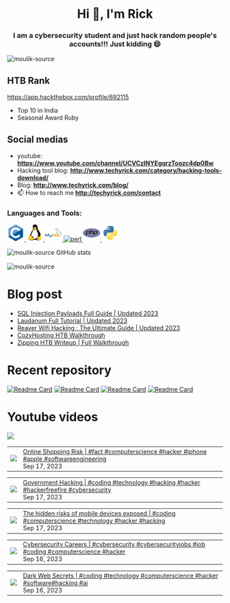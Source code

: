 <h1 align="center">Hi 👋, I'm Rick</h1>
<h3 align="center">I am a cybersecurity student and just hack random people's accounts!!! Just kidding 😄</h3>

<p align="left"> <img src="https://komarev.com/ghpvc/?username=moulik-source&label=Profile%20views&color=0e75b6&style=flat" alt="moulik-source" /> </p> 

## HTB Rank

https://app.hackthebox.com/profile/692115
- Top 10 in India
- Seasonal Award Ruby

## Social medias
- youtube: **https://www.youtube.com/channel/UCVCzINYEgqrzToozc4dp0Bw**
- Hacking tool blog: **http://www.techyrick.com/category/hacking-tools-download/**
- Blog: **http://www.techyrick.com/blog/**
- 📫 How to reach me **http://techyrick.com/contact**


<h3 align="left">Languages and Tools:</h3>
<p align="left"> <a href="https://www.cprogramming.com/" target="_blank"> <img src="https://raw.githubusercontent.com/devicons/devicon/master/icons/c/c-original.svg" alt="c" width="40" height="40"/> </a> <a href="https://www.linux.org/" target="_blank"> <img src="https://raw.githubusercontent.com/devicons/devicon/master/icons/linux/linux-original.svg" alt="linux" width="40" height="40"/> </a> <a href="https://www.mysql.com/" target="_blank"> <img src="https://raw.githubusercontent.com/devicons/devicon/master/icons/mysql/mysql-original-wordmark.svg" alt="mysql" width="40" height="40"/> </a> <a href="https://www.perl.org/" target="_blank"> <img src="https://api.iconify.design/logos-perl.svg" alt="perl" width="40" height="40"/> </a> <a href="https://www.php.net" target="_blank"> <img src="https://raw.githubusercontent.com/devicons/devicon/master/icons/php/php-original.svg" alt="php" width="40" height="40"/> </a> <a href="https://www.python.org" target="_blank"> <img src="https://raw.githubusercontent.com/devicons/devicon/master/icons/python/python-original.svg" alt="python" width="40" height="40"/> </a> </p>



![moulik-source GitHub stats](https://github-readme-stats.vercel.app/api?username=moulik-source&show_icons=true&theme=vision-friendly-dark)

<p><img align="center" src="https://github-readme-streak-stats.herokuapp.com/?user=moulik-source&theme=vision-friendly-dark" alt="moulik-source" /></p>

# Blog post
<!-- BLOG-POST-LIST:START -->
- [SQL Injection Payloads Full Guide | Updated 2023](https://techyrick.com/sql-injection-payload-tutorial/)
- [Laudanum Full Tutorial | Updated 2023](https://techyrick.com/laudanum-full-tutorial/)
- [Reaver Wifi Hacking : The Ultimate Guide | Updated 2023](https://techyrick.com/reaver-full-tutorial/)
- [CozyHosting HTB Walkthrough](https://techyrick.com/cozyhosting-htb-walkthrough/)
- [Zipping HTB Writeup | Full Walkthrough](https://techyrick.com/zipping-htb-writeup-full-walkthrough/)
<!-- BLOG-POST-LIST:END -->

# Recent repository 

[![Readme Card](https://github-readme-stats.vercel.app/api/pin/?username=moulik-source&repo=ddos&theme=outrun)](https://github.com/moulik-source/ddos) 
[![Readme Card](https://github-readme-stats.vercel.app/api/pin/?username=moulik-source&repo=port-scan&theme=outrun)](https://github.com/moulik-source/port-scan)
[![Readme Card](https://github-readme-stats.vercel.app/api/pin/?username=moulik-source&repo=moulik-source&theme=outrun)](https://github.com/moulik-source/moulik-source)
[![Readme Card](https://github-readme-stats.vercel.app/api/pin/?username=moulik-source&repo=hashmo&theme=outrun)](https://github.com/moulik-source/hashmo)

# Youtube videos

[<img src="https://img.shields.io/badge/-Subscribe-red?style=for-the-badge&logo=youtube&logoColor=white"/>](https://www.youtube.com/channel/UCVHmOOAGNcLK5k0i7G1gTrQ)

<!-- YOUTUBE:START --><table><tr><td><a href="https://www.youtube.com/watch?v=K5CTOn8o_kI"><img width="140px" src="https://i.ytimg.com/vi/K5CTOn8o_kI/mqdefault.jpg"></a></td>
<td><a href="https://www.youtube.com/watch?v=K5CTOn8o_kI">Online Shopping Risk |  #fact #computerscience #hacker #iphone #apple #softwareengineering</a><br/>Sep 17, 2023</td></tr></table>
<table><tr><td><a href="https://www.youtube.com/watch?v=Ia8G4VjvDCw"><img width="140px" src="https://i.ytimg.com/vi/Ia8G4VjvDCw/mqdefault.jpg"></a></td>
<td><a href="https://www.youtube.com/watch?v=Ia8G4VjvDCw">Government Hacking |  #coding #technology #hacking #hacker #hackerfreefire #cybersecurity</a><br/>Sep 17, 2023</td></tr></table>
<table><tr><td><a href="https://www.youtube.com/watch?v=KyNCJM2hMVg"><img width="140px" src="https://i.ytimg.com/vi/KyNCJM2hMVg/mqdefault.jpg"></a></td>
<td><a href="https://www.youtube.com/watch?v=KyNCJM2hMVg">The hidden risks of mobile devices exposed |  #coding #computerscience #technology #hacker #hacking</a><br/>Sep 17, 2023</td></tr></table>
<table><tr><td><a href="https://www.youtube.com/watch?v=hPQuj6cMxDc"><img width="140px" src="https://i.ytimg.com/vi/hPQuj6cMxDc/mqdefault.jpg"></a></td>
<td><a href="https://www.youtube.com/watch?v=hPQuj6cMxDc">Cybersecurity Careers | #cybersecurity #cybersecurityjobs #job #coding #computerscience #hacker</a><br/>Sep 16, 2023</td></tr></table>
<table><tr><td><a href="https://www.youtube.com/watch?v=AU2767W9A7g"><img width="140px" src="https://i.ytimg.com/vi/AU2767W9A7g/mqdefault.jpg"></a></td>
<td><a href="https://www.youtube.com/watch?v=AU2767W9A7g">Dark Web Secrets |  #coding #technology #computerscience #hacker #software#hacking #ai</a><br/>Sep 16, 2023</td></tr></table>
<!-- YOUTUBE:END -->

